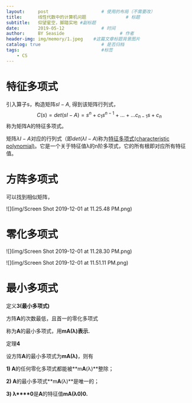 ```yaml
---
layout:     post                    # 使用的布局（不需要改）
title:      线性代数中的计算机问题               # 标题 
subtitle:   仰望星空，脚踏实地 #副标题
date:       2019-05-12              # 时间
author:     BY Seaside                     # 作者
header-img: img/memory/1.jpeg    #这篇文章标题背景图片
catalog: true                       # 是否归档
tags:                               #标签
    - CS
---
```


# 特征多项式

引入算子s，构造矩阵$sI-A$, 得到该矩阵行列式，
$$
C(s)=det(sI-A)=s^n+c_1s^{n-1}+...+...c_{n-1}s+c_n
$$
称为矩阵A的特征多项式。



矩阵$λI−A$对应的行列式（即$det(λI−A)$称为[特征多项式(characteristic polynomial)](https://en.wikipedia.org/wiki/Characteristic_polynomial)。它是一个关于特征值λ的n阶多项式，它的所有根即对应所有特征值。













# 方阵多项式

可以找到相似矩阵，



![](img/Screen Shot 2019-12-01 at 11.25.48 PM.png)



# 零化多项式



![](img/Screen Shot 2019-12-01 at 11.28.30 PM.png)

![](img/Screen Shot 2019-12-01 at 11.51.11 PM.png)



# 最小多项式

定义**3(**最小多项式**)**

方阵**A**的次数最低，且首一的零化多项式

称为**A**的最小多项式，用**m****A****(λ)**表示**.**

定理**4**

设方阵**A**的最小多项式为**m****A****(λ)**，则有

**1) A**的任何零化多项式都能被**m****A****(λ)**整除；

**2) A**的最小多项式**m****A****(λ)**是唯一的；

**3) λ****0**是**A**的特征值**mA(λ****0****)0.**